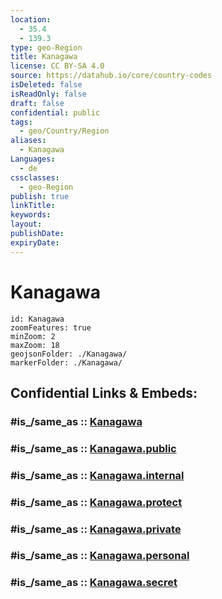 ```yaml
---
location:
  - 35.4
  - 139.3
type: geo-Region
title: Kanagawa
license: CC BY-SA 4.0
source: https://datahub.io/core/country-codes
isDeleted: false
isReadOnly: false
draft: false
confidential: public
tags:
  - geo/Country/Region
aliases:
  - Kanagawa
Languages:
  - de
cssclasses:
  - geo-Region
publish: true
linkTitle:
keywords:
layout:
publishDate:
expiryDate:
---
```


# Kanagawa

```leaflet
id: Kanagawa
zoomFeatures: true 
minZoom: 2 
maxZoom: 18
geojsonFolder: ./Kanagawa/
markerFolder: ./Kanagawa/
```


## Confidential Links & Embeds: 

### #is_/same_as :: [Kanagawa](/_Standards/Earth/Continent/Asia/Asia~East/Japan/Regions~Japan/Kantō/prefectures~Kantō/Kanagawa.md) 

### #is_/same_as :: [Kanagawa.public](/_public/Earth/Continent/Asia/Asia~East/Japan/Regions~Japan/Kantō/prefectures~Kantō/Kanagawa.public.md) 

### #is_/same_as :: [Kanagawa.internal](/_internal/Earth/Continent/Asia/Asia~East/Japan/Regions~Japan/Kantō/prefectures~Kantō/Kanagawa.internal.md) 

### #is_/same_as :: [Kanagawa.protect](/_protect/Earth/Continent/Asia/Asia~East/Japan/Regions~Japan/Kantō/prefectures~Kantō/Kanagawa.protect.md) 

### #is_/same_as :: [Kanagawa.private](/_private/Earth/Continent/Asia/Asia~East/Japan/Regions~Japan/Kantō/prefectures~Kantō/Kanagawa.private.md) 

### #is_/same_as :: [Kanagawa.personal](/_personal/Earth/Continent/Asia/Asia~East/Japan/Regions~Japan/Kantō/prefectures~Kantō/Kanagawa.personal.md) 

### #is_/same_as :: [Kanagawa.secret](/_secret/Earth/Continent/Asia/Asia~East/Japan/Regions~Japan/Kantō/prefectures~Kantō/Kanagawa.secret.md)

